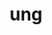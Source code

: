 ---
layout: dictionary_entry
title: ung
parent: Common Words
last_modified_date: 2021-10-20

word: ung
see_also:
  - "unkrat"
  - "unk"
transcriptions:
  - ˈʌŋ
translations:
  - "without"
  - "nothing"
  - "(archaic) not"
examples:
  - bzo: "They [beed](bea) nuked **ung** ration."
    eng: "He was executed **without** trial."
---
